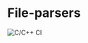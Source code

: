 # File-parsers
![C/C++ CI](https://github.com/FloweyTheFlower420/File-parsers/workflows/C/C++%20CI/badge.svg)
